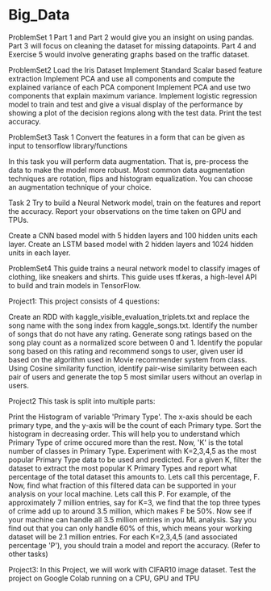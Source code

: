 # Big_Data
ProblemSet 1
Part 1 and Part 2 would give you an insight on using pandas.
Part 3 will focus on cleaning the dataset for missing datapoints.
Part 4 and Exercise 5 would involve generating graphs based on the traffic dataset.

ProblemSet2 
Load the Iris Dataset
Implement Standard Scalar based feature extraction
Implement PCA and use all components and compute the explained variance of each PCA component
Implement PCA and use two components that explain maximum variance. Implement logistic regression model to train and test and give a visual display of the performance by showing a plot of the decision regions along with the test data. Print the test accuracy.

ProblemSet3
Task 1
Convert the features in a form that can be given as input to tensorflow library/functions

In this task you will perform data augmentation. That is, pre-process the data to make the model more robust. Most common data augmentation techniques are rotation, flips and histogram equalization. You can choose an augmentation technique of your choice.

Task 2
Try to build a Neural Network model, train on the features and report the accuracy. Report your observations on the time taken on GPU and TPUs.

Create a CNN based model with 5 hidden layers and 100 hidden units each layer.
Create an LSTM based model with 2 hidden layers and 1024 hidden units in each layer.

ProblemSet4
This guide trains a neural network model to classify images of clothing, like sneakers and shirts. This guide uses tf.keras, a high-level API to build and train models in TensorFlow.

Project1:
This project consists of 4 questions:

Create an RDD with kaggle_visible_evaluation_triplets.txt and replace the song name with the song index from kaggle_songs.txt. Identify the number of songs that do not have any rating.
Generate song ratings based on the song play count as a normalized score between 0 and 1.
Identify the popular song based on this rating and recommend songs to user, given user id based on the algorithm used in Movie recommender system from class.
Using Cosine similarity function, identify pair-wise similarity between each pair of users and generate the top 5 most similar users without an overlap in users.

Project2
This task is split into multiple parts:

Print the Histogram of variable 'Primary Type'. The x-axis should be each primary type, and the y-axis will be the count of each Primary type.
Sort the histogram in decreasing order. This will help you to understand which Primary Type of crime occured more than the rest.
Now, 'K' is the total number of classes in Primary Type. Experiment with K=2,3,4,5 as the most popular Primary Type data to be used and predicted.
For a given K, filter the dataset to extract the most popular K Primary Types and report what percentage of the total dataset this amounts to. Lets call this percentage, F. Now, find what fraction of this filtered data can be supported in your analysis on your local machine. Lets call this P. For example, of the approximately 7 million entries, say for K=3, we find that the top three types of crime add up to around 3.5 million, which makes F be 50%. Now see if your machine can handle all 3.5 million entries in you ML analysis. Say you find out that you can only handle 60% of this, which means your working dataset will be 2.1 million entries.
For each K=2,3,4,5 (and associated percentage 'P'), you should train a model and report the accuracy. (Refer to other tasks)

Project3:
In this Project, we will work with CIFAR10 image dataset. Test the project on Google Colab running on a CPU, GPU and TPU

